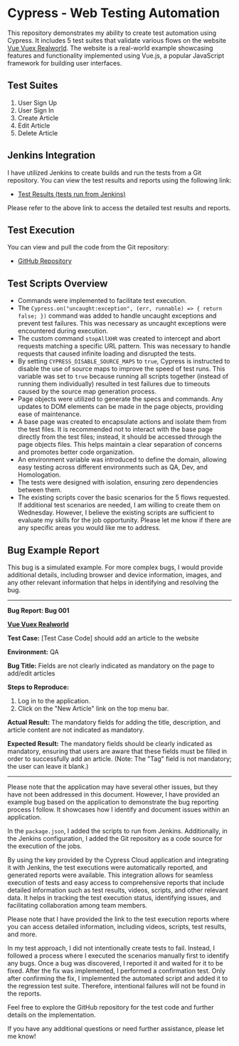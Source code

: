 # Cypress - Web Testing Automation

This repository demonstrates my ability to create test automation using Cypress. It includes 5 test suites that validate various flows on the website [Vue Vuex Realworld](https://vue-vuex-realworld.netlify.app/#/). The website is a real-world example showcasing features and functionality implemented using Vue.js, a popular JavaScript framework for building user interfaces.

## Test Suites

1. User Sign Up
2. User Sign In
3. Create Article
4. Edit Article
5. Delete Article

## Jenkins Integration

I have utilized Jenkins to create builds and run the tests from a Git repository. You can view the test results and reports using the following link:

- [Test Results (tests run from Jenkins)](https://cloud.cypress.io/projects/1t7est/runs/31/test-results?actions=%5B%5D&browsers=%5B%5D&groups=%5B%5D&isFlaky=%5B%5D&modificationDateRange=%7B%22startDate%22%3A%221970-01-01%22%2C%22endDate%22%3A%222038-01-19%22%7D&orderBy=EXECUTION_ORDER&oses=%5B%5D&specs=%5B%5D&statuses=%5B%5D&testingTypesEnum=%5B%5D)

Please refer to the above link to access the detailed test results and reports.

## Test Execution

You can view and pull the code from the Git repository:

- [GitHub Repository](https://github.com/dayanell/cyAutomation)

## Test Scripts Overview

- Commands were implemented to facilitate test execution.
- The `Cypress.on("uncaught:exception", (err, runnable) => { return false; })` command was added to handle uncaught exceptions and prevent test failures. This was necessary as uncaught exceptions were encountered during execution.
- The custom command `stopAllXHR` was created to intercept and abort requests matching a specific URL pattern. This was necessary to handle requests that caused infinite loading and disrupted the tests.
- By setting `CYPRESS_DISABLE_SOURCE_MAPS` to `true`, Cypress is instructed to disable the use of source maps to improve the speed of test runs. This variable was set to `true` because running all scripts together (instead of running them individually) resulted in test failures due to timeouts caused by the source map generation process.
- Page objects were utilized to generate the specs and commands. Any updates to DOM elements can be made in the page objects, providing ease of maintenance.
- A base page was created to encapsulate actions and isolate them from the test files. It is recommended not to interact with the base page directly from the test files; instead, it should be accessed through the page objects files. This helps maintain a clear separation of concerns and promotes better code organization.
- An environment variable was introduced to define the domain, allowing easy testing across different environments such as QA, Dev, and Homologation.
- The tests were designed with isolation, ensuring zero dependencies between them.
- The existing scripts cover the basic scenarios for the 5 flows requested. If additional test scenarios are needed, I am willing to create them on Wednesday. However, I believe the existing scripts are sufficient to evaluate my skills for the job opportunity. Please let me know if there are any specific areas you would like me to address.

## Bug Example Report

This bug is a simulated example. For more complex bugs, I would provide additional details, including browser and device information, images, and any other relevant information that helps in identifying and resolving the bug.

---

**Bug Report: Bug 001**

**[Vue Vuex Realworld](https://vue-vuex-realworld.netlify.app/#/)**

**Test Case:** [Test Case Code] should add an article to the website

**Environment:** QA

**Bug Title:** Fields are not clearly indicated as mandatory on the page to add/edit articles

**Steps to Reproduce:**
1. Log in to the application.
2. Click on the "New Article" link on the top menu bar.

**Actual Result:**
The mandatory fields for adding the title, description, and article content are not indicated as mandatory.

**Expected Result:**
The mandatory fields should be clearly indicated as mandatory, ensuring that users are aware that these fields must be filled in order to successfully add an article.
(Note: The "Tag" field is not mandatory; the user can leave it blank.)

---

Please note that the application may have several other issues, but they have not been addressed in this document. However, I have provided an example bug based on the application to demonstrate the bug reporting process I follow. It showcases how I identify and document issues within an application.

In the `package.json`, I added the scripts to run from Jenkins. Additionally, in the Jenkins configuration, I added the Git repository as a code source for the execution of the jobs.

By using the key provided by the Cypress Cloud application and integrating it with Jenkins, the test executions were automatically reported, and generated reports were available. This integration allows for seamless execution of tests and easy access to comprehensive reports that include detailed information such as test results, videos, scripts, and other relevant data. It helps in tracking the test execution status, identifying issues, and facilitating collaboration among team members.

Please note that  I have provided the link to the test execution reports where you can access detailed information, including videos, scripts, test results, and more.

In my test approach, I did not intentionally create tests to fail. Instead, I followed a process where I executed the scenarios manually first to identify any bugs. Once a bug was discovered, I reported it and waited for it to be fixed. After the fix was implemented, I performed a confirmation test. Only after confirming the fix, I implemented the automated script and added it to the regression test suite. Therefore, intentional failures will not be found in the reports.

Feel free to explore the GitHub repository for the test code and further details on the implementation.

If you have any additional questions or need further assistance, please let me know!
